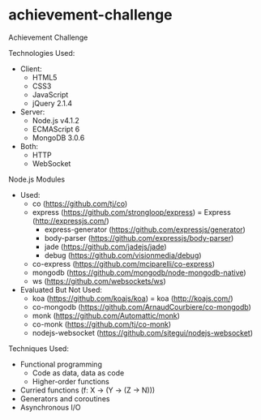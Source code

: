 # achievement-challenge
Achievement Challenge

Technologies Used:
- Client:
  - HTML5
  - CSS3
  - JavaScript
  - jQuery 2.1.4
- Server:
  - Node.js v4.1.2
  - ECMAScript 6
  - MongoDB 3.0.6
- Both:
  - HTTP
  - WebSocket

Node.js Modules
- Used:
  - co (https://github.com/tj/co)
  - express (https://github.com/strongloop/express) = Express (http://expressjs.com/)
    - express-generator (https://github.com/expressjs/generator)
    - body-parser (https://github.com/expressjs/body-parser)
    - jade (https://github.com/jadejs/jade)
    - debug (https://github.com/visionmedia/debug)
  - co-express (https://github.com/mciparelli/co-express)
  - mongodb (https://github.com/mongodb/node-mongodb-native)
  - ws (https://github.com/websockets/ws)
- Evaluated But Not Used:
  - koa (https://github.com/koajs/koa) = koa (http://koajs.com/)
  - co-mongodb (https://github.com/ArnaudCourbiere/co-mongodb)
  - monk (https://github.com/Automattic/monk)
  - co-monk (https://github.com/tj/co-monk)
  - nodejs-websocket (https://github.com/sitegui/nodejs-websocket)

Techniques Used:
- Functional programming
  - Code as data, data as code
  - Higher-order functions
- Curried functions (f: X -> (Y -> (Z -> N)))
- Generators and coroutines
- Asynchronous I/O
